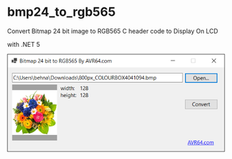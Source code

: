 # bmp24_to_rgb565
Convert Bitmap 24 bit image to RGB565 C header code to Display On LCD 

with .NET 5


![alt text](https://github.com/Behnamzaki/bmp24_to_bmp565/blob/master/scr1.png?raw=true) 
